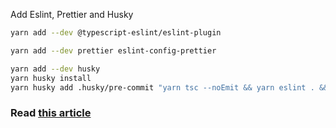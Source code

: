 Add Eslint, Prettier and Husky

```bash
yarn add --dev @typescript-eslint/eslint-plugin

yarn add --dev prettier eslint-config-prettier

yarn add --dev husky
yarn husky install
yarn husky add .husky/pre-commit "yarn tsc --noEmit && yarn eslint . && yarn prettier --write ."
```

### Read [this article](https://haodev007.medium.com/using-tailwind-css-next-js-typescript-like-a-pro-integration-40ad8fed0c75)
